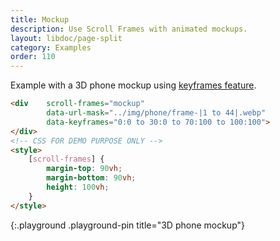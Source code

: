 ```yaml
---
title: Mockup
description: Use Scroll Frames with animated mockups.
layout: libdoc/page-split
category: Examples
order: 110
---
```


Example with a 3D phone mockup using [keyframes feature](usage.html#keyframes).

```html
<div    scroll-frames="mockup"
        data-url-mask="../img/phone/frame-|1 to 44|.webp"
        data-keyframes="0:0 to 30:0 to 70:100 to 100:100">
</div>
<!-- CSS FOR DEMO PURPOSE ONLY -->
<style>
    [scroll-frames] { 
        margin-top: 90vh;
        margin-bottom: 90vh;
        height: 100vh;
    }
</style>
```
{:.playground .playground-pin title="3D phone mockup"}
